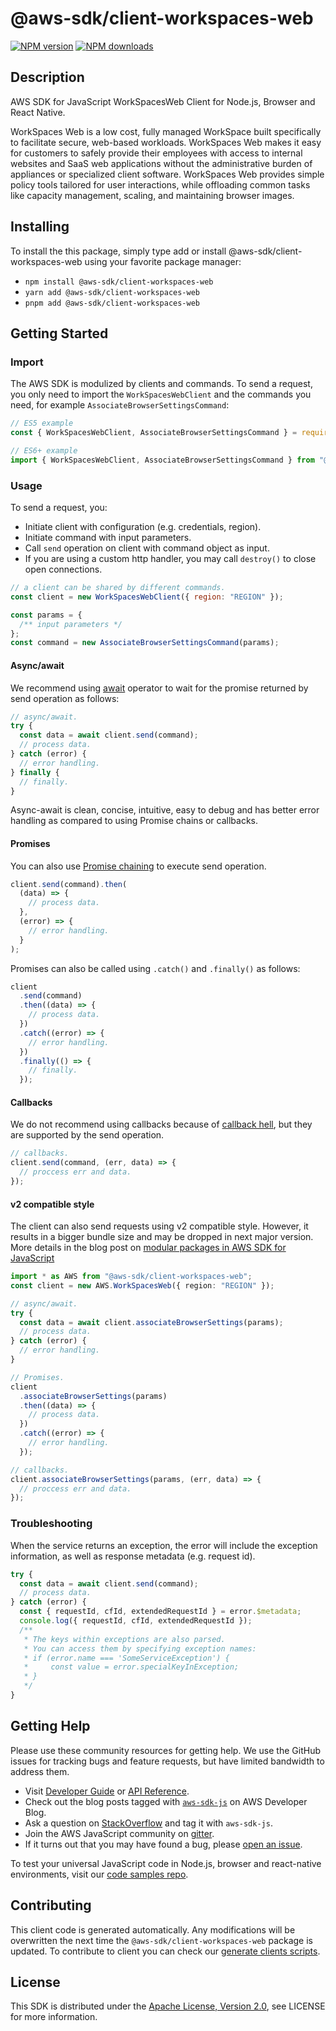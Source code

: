 # @aws-sdk/client-workspaces-web

[![NPM version](https://img.shields.io/npm/v/@aws-sdk/client-workspaces-web/latest.svg)](https://www.npmjs.com/package/@aws-sdk/client-workspaces-web)
[![NPM downloads](https://img.shields.io/npm/dm/@aws-sdk/client-workspaces-web.svg)](https://www.npmjs.com/package/@aws-sdk/client-workspaces-web)

## Description

AWS SDK for JavaScript WorkSpacesWeb Client for Node.js, Browser and React Native.

<p>WorkSpaces Web is a low cost, fully managed WorkSpace built specifically to facilitate
secure, web-based workloads. WorkSpaces Web makes it easy for customers to safely provide
their employees with access to internal websites and SaaS web applications without the
administrative burden of appliances or specialized client software. WorkSpaces Web provides
simple policy tools tailored for user interactions, while offloading common tasks like
capacity management, scaling, and maintaining browser images.</p>

## Installing

To install the this package, simply type add or install @aws-sdk/client-workspaces-web
using your favorite package manager:

- `npm install @aws-sdk/client-workspaces-web`
- `yarn add @aws-sdk/client-workspaces-web`
- `pnpm add @aws-sdk/client-workspaces-web`

## Getting Started

### Import

The AWS SDK is modulized by clients and commands.
To send a request, you only need to import the `WorkSpacesWebClient` and
the commands you need, for example `AssociateBrowserSettingsCommand`:

```js
// ES5 example
const { WorkSpacesWebClient, AssociateBrowserSettingsCommand } = require("@aws-sdk/client-workspaces-web");
```

```ts
// ES6+ example
import { WorkSpacesWebClient, AssociateBrowserSettingsCommand } from "@aws-sdk/client-workspaces-web";
```

### Usage

To send a request, you:

- Initiate client with configuration (e.g. credentials, region).
- Initiate command with input parameters.
- Call `send` operation on client with command object as input.
- If you are using a custom http handler, you may call `destroy()` to close open connections.

```js
// a client can be shared by different commands.
const client = new WorkSpacesWebClient({ region: "REGION" });

const params = {
  /** input parameters */
};
const command = new AssociateBrowserSettingsCommand(params);
```

#### Async/await

We recommend using [await](https://developer.mozilla.org/en-US/docs/Web/JavaScript/Reference/Operators/await)
operator to wait for the promise returned by send operation as follows:

```js
// async/await.
try {
  const data = await client.send(command);
  // process data.
} catch (error) {
  // error handling.
} finally {
  // finally.
}
```

Async-await is clean, concise, intuitive, easy to debug and has better error handling
as compared to using Promise chains or callbacks.

#### Promises

You can also use [Promise chaining](https://developer.mozilla.org/en-US/docs/Web/JavaScript/Guide/Using_promises#chaining)
to execute send operation.

```js
client.send(command).then(
  (data) => {
    // process data.
  },
  (error) => {
    // error handling.
  }
);
```

Promises can also be called using `.catch()` and `.finally()` as follows:

```js
client
  .send(command)
  .then((data) => {
    // process data.
  })
  .catch((error) => {
    // error handling.
  })
  .finally(() => {
    // finally.
  });
```

#### Callbacks

We do not recommend using callbacks because of [callback hell](http://callbackhell.com/),
but they are supported by the send operation.

```js
// callbacks.
client.send(command, (err, data) => {
  // proccess err and data.
});
```

#### v2 compatible style

The client can also send requests using v2 compatible style.
However, it results in a bigger bundle size and may be dropped in next major version. More details in the blog post
on [modular packages in AWS SDK for JavaScript](https://aws.amazon.com/blogs/developer/modular-packages-in-aws-sdk-for-javascript/)

```ts
import * as AWS from "@aws-sdk/client-workspaces-web";
const client = new AWS.WorkSpacesWeb({ region: "REGION" });

// async/await.
try {
  const data = await client.associateBrowserSettings(params);
  // process data.
} catch (error) {
  // error handling.
}

// Promises.
client
  .associateBrowserSettings(params)
  .then((data) => {
    // process data.
  })
  .catch((error) => {
    // error handling.
  });

// callbacks.
client.associateBrowserSettings(params, (err, data) => {
  // proccess err and data.
});
```

### Troubleshooting

When the service returns an exception, the error will include the exception information,
as well as response metadata (e.g. request id).

```js
try {
  const data = await client.send(command);
  // process data.
} catch (error) {
  const { requestId, cfId, extendedRequestId } = error.$metadata;
  console.log({ requestId, cfId, extendedRequestId });
  /**
   * The keys within exceptions are also parsed.
   * You can access them by specifying exception names:
   * if (error.name === 'SomeServiceException') {
   *     const value = error.specialKeyInException;
   * }
   */
}
```

## Getting Help

Please use these community resources for getting help.
We use the GitHub issues for tracking bugs and feature requests, but have limited bandwidth to address them.

- Visit [Developer Guide](https://docs.aws.amazon.com/sdk-for-javascript/v3/developer-guide/welcome.html)
  or [API Reference](https://docs.aws.amazon.com/AWSJavaScriptSDK/v3/latest/index.html).
- Check out the blog posts tagged with [`aws-sdk-js`](https://aws.amazon.com/blogs/developer/tag/aws-sdk-js/)
  on AWS Developer Blog.
- Ask a question on [StackOverflow](https://stackoverflow.com/questions/tagged/aws-sdk-js) and tag it with `aws-sdk-js`.
- Join the AWS JavaScript community on [gitter](https://gitter.im/aws/aws-sdk-js-v3).
- If it turns out that you may have found a bug, please [open an issue](https://github.com/aws/aws-sdk-js-v3/issues/new/choose).

To test your universal JavaScript code in Node.js, browser and react-native environments,
visit our [code samples repo](https://github.com/aws-samples/aws-sdk-js-tests).

## Contributing

This client code is generated automatically. Any modifications will be overwritten the next time the `@aws-sdk/client-workspaces-web` package is updated.
To contribute to client you can check our [generate clients scripts](https://github.com/aws/aws-sdk-js-v3/tree/main/scripts/generate-clients).

## License

This SDK is distributed under the
[Apache License, Version 2.0](http://www.apache.org/licenses/LICENSE-2.0),
see LICENSE for more information.
